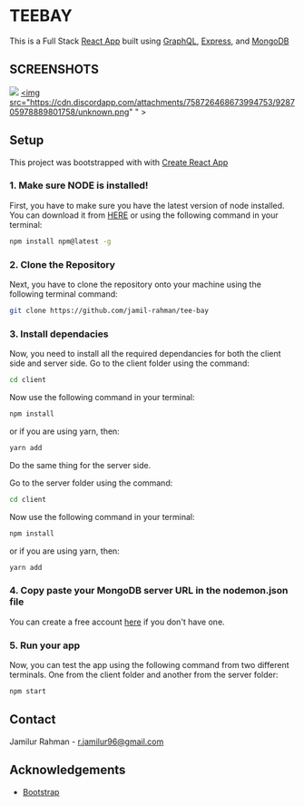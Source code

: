 # TEEBAY
This is a Full Stack [React App](https://reactjs.org/) built using [GraphQL](https://graphql.org/), [Express](https://expressjs.com/), and [MongoDB](https://www.mongodb.com/) 


## SCREENSHOTS
<a href="url"><img src="https://cdn.discordapp.com/attachments/758726468673994753/928705932374978600/unknown.png"  ></a>
<a href="url"><img src="https://cdn.discordapp.com/attachments/758726468673994753/928705978889801758/unknown.png" " ></a>

## Setup
This project was bootstrapped with with [Create React App](https://reactjs.org/docs/getting-started.html)

### 1. Make sure NODE is installed!
First, you have to make sure you have the latest version of node installed. You can download it from [HERE](https://nodejs.org/en/download/)
or using the following command in your terminal:
```bash
npm install npm@latest -g
```

### 2. Clone the Repository
Next, you have to clone the repository onto your machine using the following terminal command:
```bash
git clone https://github.com/jamil-rahman/tee-bay
```
### 3. Install dependacies
Now, you need to install all the required dependancies for both the client side and server side. Go to the client folder using the command:
```bash
cd client
```
Now use the following command in your terminal:
```bash
npm install
```
or if you are using yarn, then: 
```bash
yarn add
```
Do the same thing for the server side.

 Go to the server folder using the command:
```bash
cd client
```
Now use the following command in your terminal:
```bash
npm install
```
or if you are using yarn, then: 
```bash
yarn add
```

### 4. Copy paste your MongoDB server URL in the nodemon.json file
You can create a free account [here](https://www.mongodb.com/) if you don't have one. 

### 5. Run your app
Now, you can test the app using the following command from two different terminals. One from the client folder and another from the server folder:
```bash
npm start
```

## Contact
Jamilur Rahman - [r.jamilur96@gmail.com](r.jamilur96@gmail.com)

## Acknowledgements

* [Bootstrap](https://getbootstrap.com/)

